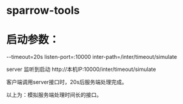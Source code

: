 # sparrow-tools


# 启动参数：
--timeout=20s
listen-port=:10000
inter-path=/inter/timeout/simulate

server 监听到启动
http://本机IP:10000/inter/timeout/simulate

客户端调用server接口时，20s后服务端处理完成。

以上为：模拟服务端处理时间长的接口。
